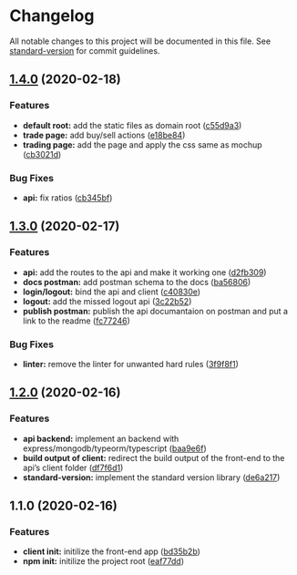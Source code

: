 # Changelog

All notable changes to this project will be documented in this file. See [standard-version](https://github.com/conventional-changelog/standard-version) for commit guidelines.

## [1.4.0](https://github.com/kolayik/nodejs-kriptoken/compare/v1.3.0...v1.4.0) (2020-02-18)


### Features

* **default root:** add the static files as domain root ([c55d9a3](https://github.com/kolayik/nodejs-kriptoken/commit/c55d9a3bf9c7f28f6bd0780577f442a2a46018a7))
* **trade page:** add buy/sell actions ([e18be84](https://github.com/kolayik/nodejs-kriptoken/commit/e18be845ad5280f3c1b5f2bc295a14bd72e171ef))
* **trading page:** add the page and apply the css same as mochup ([cb3021d](https://github.com/kolayik/nodejs-kriptoken/commit/cb3021d3aaf65b288e302f0a464d59cfefcc9b0e))


### Bug Fixes

* **api:** fix ratios ([cb345bf](https://github.com/kolayik/nodejs-kriptoken/commit/cb345bf85841a4227c301279b32f616eeee563fa))

## [1.3.0](https://github.com/kolayik/nodejs-kriptoken/compare/v1.2.0...v1.3.0) (2020-02-17)


### Features

* **api:** add the routes to the api and make it working one ([d2fb309](https://github.com/kolayik/nodejs-kriptoken/commit/d2fb30928f6ba9c902bd938ee5ecc2b22625a9e0))
* **docs postman:** add postman schema to the docs ([ba56806](https://github.com/kolayik/nodejs-kriptoken/commit/ba56806e28c4068e6e1cd1efe6c786e42209c846))
* **login/logout:** bind the api and client ([c40830e](https://github.com/kolayik/nodejs-kriptoken/commit/c40830e31c9191e3cedca386648107645ce1af0a))
* **logout:** add the missed logout api ([3c22b52](https://github.com/kolayik/nodejs-kriptoken/commit/3c22b522f5d04e957c653bec8ace97b2e6fa9dbb))
* **publish postman:** publish the api documantaion on postman and put a link to the readme ([fc77246](https://github.com/kolayik/nodejs-kriptoken/commit/fc772465b721c2627571f87887228e484bc18dc8))


### Bug Fixes

* **linter:** remove the linter for unwanted hard rules ([3f9f8f1](https://github.com/kolayik/nodejs-kriptoken/commit/3f9f8f103217a36b6cc229072658bc61860ff037))

## [1.2.0](https://github.com/kolayik/nodejs-kriptoken/compare/v1.1.0...v1.2.0) (2020-02-16)


### Features

* **api backend:** implement an backend with express/mongodb/typeorm/typescript ([baa9e6f](https://github.com/kolayik/nodejs-kriptoken/commit/baa9e6f881f2e941ad7d13227734961b95cc3fd3))
* **build output of client:** redirect the build output of the front-end to the api’s client folder ([df7f6d1](https://github.com/kolayik/nodejs-kriptoken/commit/df7f6d1ad4de9b8dd396f071b3e968383f8218b4))
* **standard-version:** implement the standard version library ([de6a217](https://github.com/kolayik/nodejs-kriptoken/commit/de6a21704737007f99a82ee8c75e7875ae740b49))

## 1.1.0 (2020-02-16)


### Features

* **client init:** initilize the front-end app ([bd35b2b](https://github.com/kolayik/nodejs-kriptoken/commit/bd35b2b16e8e729dd222780add485cadd95fade3))
* **npm init:** initilize the project root ([eaf77dd](https://github.com/kolayik/nodejs-kriptoken/commit/eaf77dd27df9f70c0553763af9f01592a24d35e0))
